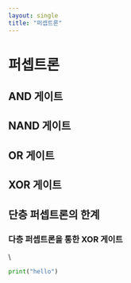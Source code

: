 ```yaml
---
layout: single
title: "퍼셉트론"
---
```


# 퍼셉트론  


## AND 게이트  

## NAND 게이트  

## OR 게이트

## XOR 게이트

## 단층 퍼셉트론의 한계  

### 다층 퍼셉트론을 통한 XOR 게이트  


\\<!--![image](https://user-images.githubusercontent.com/100412066/224659833-e4f59c2f-ed3b-44dc-9aad-5f1405e74bab.JPG){: width="50%" height="50%"}{: .align-center}-->  
~~~py
print("hello")
~~~



